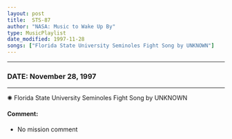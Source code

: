 ```yaml
---
layout: post
title:  STS-87
author: "NASA: Music to Wake Up By"
type: MusicPlaylist
date_modified: 1997-11-28
songs: ["Florida State University Seminoles Fight Song by UNKNOWN"]
---
```


----
### DATE: November 28, 1997
----
✺ Florida State University Seminoles Fight Song by UNKNOWN

#### Comment:
* No mission comment



<br/>
<center>
	<a target="_blank"
	   href="https://twitter.com/intent/tweet?hashtags=Space,NASA,Playlist,NASAWakeupCalls,SpaceProgram&text={{ page.author}}, '{{ page.songs.first }}' {{ page.title }}, {{ page.date | date: '%B %d, %Y' }}. {{ site.url }}{{ page.url }}&via=nasawakeupcalls"><i class="fab fa-twitter" alt="Tweet this page" style="font-size: 1.3em;"></i></a>
	&nbsp; 	<i class="fas fa-user-astronaut" style="font-size: 1.5em;"></i> &nbsp;
    <a type="amzn" search="'Florida State University Seminoles Fight Song by UNKNOWN'" category="popular music">
    <i class="fab fa-amazon" style="font-size: 1.3em;"></i></a>
</center>
